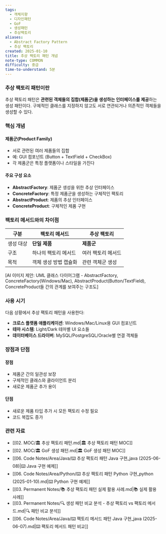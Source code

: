 ```yaml
---
tags:
  - 객체지향
  - 디자인패턴
  - GoF
  - 생성패턴
  - 추상팩토리
aliases:
  - Abstract Factory Pattern
  - 추상 팩토리
created: 2025-01-10
title: 추상 팩토리 패턴 개념
note-type: COMMON
difficulty: 중급
time-to-understand: 5분
---
```


### 추상 팩토리 패턴이란

추상 팩토리 패턴은 **관련된 객체들의 집합(제품군)을 생성하는 인터페이스를 제공**하는 생성 패턴이다. 구체적인 클래스를 지정하지 않고도 서로 연관되거나 의존적인 객체들을 생성할 수 있다.

### 핵심 개념

#### 제품군(Product Family)
- 서로 관련된 여러 제품들의 집합
- 예: GUI 컴포넌트 (Button + TextField + CheckBox)
- 각 제품군은 특정 플랫폼이나 스타일을 가진다

#### 주요 구성 요소
- **AbstractFactory**: 제품군 생성을 위한 추상 인터페이스
- **ConcreteFactory**: 특정 제품군을 생성하는 구체적인 팩토리
- **AbstractProduct**: 제품의 추상 인터페이스
- **ConcreteProduct**: 구체적인 제품 구현

### 팩토리 메서드와의 차이점

| 구분 | 팩토리 메서드 | 추상 팩토리 |
|------|---------------|-------------|
| 생성 대상 | **단일 제품** | **제품군** |
| 구조 | 하나의 팩토리 메서드 | 여러 팩토리 메서드 |
| 목적 | 객체 생성 방법 캡슐화 | 관련 객체군 생성 |

[AI 이미지 제안: UML 클래스 다이어그램 - AbstractFactory, ConcreteFactory(Windows/Mac), AbstractProduct(Button/TextField), ConcreteProduct들 간의 관계를 보여주는 구조도]

### 사용 시기

다음 상황에서 추상 팩토리 패턴을 사용한다:

- **크로스 플랫폼 애플리케이션**: Windows/Mac/Linux용 GUI 컴포넌트
- **테마 시스템**: Light/Dark 테마별 UI 요소들
- **데이터베이스 드라이버**: MySQL/PostgreSQL/Oracle별 연결 객체들

### 장점과 단점

#### 장점
- 제품군 간의 일관성 보장
- 구체적인 클래스와 클라이언트 분리
- 새로운 제품군 추가 용이

#### 단점
- 새로운 제품 타입 추가 시 모든 팩토리 수정 필요
- 코드 복잡도 증가

### 관련 자료

- [[02. MOC/🏛️ 추상 팩토리 패턴.md|🏛️ 추상 팩토리 패턴 MOC]]
- [[02. MOC/🏛️ GoF 생성 패턴.md|🏛️ GoF 생성 패턴 MOC]]
- [[06. Code Notes/Area/Java/⌨️ 추상 팩토리 패턴 Java 구현_java (2025-06-08)|⌨️ Java 구현 예제]]
- [[06. Code Notes/Area/Python/⌨️ 추상 팩토리 패턴 Python 구현_python (2025-01-10).md|⌨️ Python 구현 예제]]
- [[03. Permanent Notes/📚 추상 팩토리 패턴 실제 활용 사례.md|📚 실제 활용 사례]]
- [[03. Permanent Notes/🔍 생성 패턴 비교 분석 - 추상 팩토리 vs 팩토리 메서드.md|🔍 패턴 비교 분석]]
- [[06. Code Notes/Area/Java/⌨️ 팩토리 메서드 패턴 Java 구현_java (2025-06-07).md|⌨️ 팩토리 메서드 패턴 비교]] 